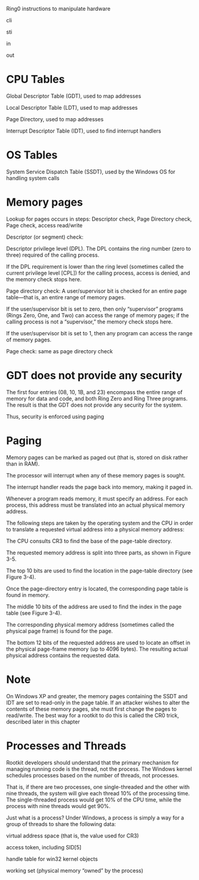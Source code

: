 Ring0 instructions to manipulate hardware

cli

sti

in

out

# CPU Tables

Global Descriptor Table (GDT), used to map addresses

Local Descriptor Table (LDT), used to map addresses

Page Directory, used to map addresses

Interrupt Descriptor Table (IDT), used to find interrupt handlers

# OS Tables

System Service Dispatch Table (SSDT), used by the Windows OS for handling system calls

# Memory pages

Lookup for pages occurs in steps: Descriptor check, Page Directory check, Page check, access read/write

Descriptor (or segment) check: 

Descriptor privilege level (DPL). The DPL contains the ring number (zero to three) required of the calling process. 

If the DPL requirement is lower than the ring level (sometimes called the current privilege level [CPL]) for the calling process, access is denied, and the memory check stops here.

Page directory check:
A user/supervisor bit is checked for an entire page table—that is, an entire range of memory pages. 

If the user/supervisor bit is set to zero, then only “supervisor” programs (Rings Zero, One, and Two) can access the range of memory pages; if the calling process is not a “supervisor,” the memory check stops here. 

If the user/supervisor bit is set to 1, then any program can access the range of memory pages.

Page check:
same as page directory check

# GDT does not provide any security

The first four entries (08, 10, 1B, and 23) encompass the entire range of memory for data and code, and both Ring Zero and Ring Three programs. The result is that the GDT does not provide any security for the system.

Thus, security is enforced using paging

# Paging

Memory pages can be marked as paged out (that is, stored on disk rather than in RAM). 

The processor will interrupt when any of these memory pages is sought. 

The interrupt handler reads the page back into memory, making it paged in.

Whenever a program reads memory, it must specify an address. For each process, this address must be translated into an actual physical memory address. 

The following steps are taken by the operating system and the CPU in order to translate a requested virtual address into a physical memory address:

The CPU consults CR3 to find the base of the page-table directory.

The requested memory address is split into three parts, as shown in Figure 3-5.

The top 10 bits are used to find the location in the page-table directory (see Figure 3-4).

Once the page-directory entry is located, the corresponding page table is found in memory.

The middle 10 bits of the address are used to find the index in the page table (see Figure 3-4).

The corresponding physical memory address (sometimes called the physical page frame) is found for the page.

The bottom 12 bits of the requested address are used to locate an offset in the physical page-frame memory (up to 4096 bytes). The resulting actual physical address contains the requested data.

# Note

On Windows XP and greater, the memory pages containing the SSDT and IDT are set to read-only in the page table. If an attacker wishes to alter the contents of these memory pages, she must first change the pages to read/write. The best way for a rootkit to do this is called the CR0 trick, described later in this chapter

# Processes and Threads

Rootkit developers should understand that the primary mechanism for managing running code is the thread, not the process. The Windows kernel schedules processes based on the number of threads, not processes.

That is, if there are two processes, one single-threaded and the other with nine threads, the system will give each thread 10% of the processing time. The single-threaded process would get 10% of the CPU time, while the process with nine threads would get 90%. 

Just what is a process? Under Windows, a process is simply a way for a group of threads to share the following data:

virtual address space (that is, the value used for CR3)

access token, including SID[5]

handle table for win32 kernel objects

working set (physical memory “owned” by the process)


